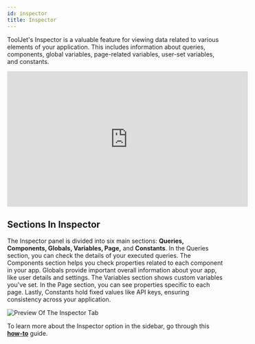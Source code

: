 ```yaml
---
id: inspector
title: Inspector
---
```


ToolJet's Inspector is a valuable feature for viewing data related to various elements of your application. This includes information about queries, components, global variables, page-related variables, user-set variables, and constants. 

<div class="video-container">
    <iframe width="560" height="315" src="https://www.youtube.com/embed/gXJYO5CRjVQ?si=duAkpWQAFSter2xg&rel=0" frameborder="0" allow="accelerometer; autoplay; encrypted-media; gyroscope; picture-in-picture" allowfullscreen></iframe>
</div>



<div>

## Sections In Inspector
The Inspector panel is divided into six main sections: **Queries, Components, Globals, Variables, Page,** and **Constants**. In the Queries section, you can check the details of your executed queries. The Components section helps you check properties related to each component in your app. Globals provide important overall information about your app, like user details and settings. The Variables section shows custom variables you've set. In the Page section, you can see properties specific to each page. Lastly, Constants hold fixed values like API keys, ensuring consistency across your application.

<div style={{textAlign: 'center'}}>
    <img className="screenshot-full" src="/img/tooljet-concepts/inspector/inspector-preview.png" alt="Preview Of The Inspector Tab" />
</div>

</div>

To learn more about the Inspector option in the sidebar, go through this **[how-to](/docs/how-to/use-inspector)** guide. 
